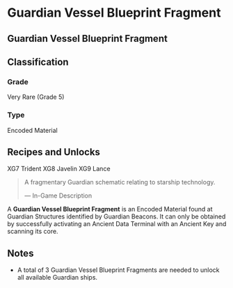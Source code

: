 # Guardian Vessel Blueprint Fragment
##  Guardian Vessel Blueprint Fragment

## Classification

### Grade

Very Rare (Grade 5)

### Type

Encoded Material

## Recipes and Unlocks

XG7 Trident
 XG8 Javelin
 XG9 Lance

> 
> 
> A fragmentary Guardian schematic relating to starship technology.
> 
> 
> — In-Game Description
> 

A **Guardian Vessel Blueprint Fragment** is an Encoded Material found at Guardian Structures identified by Guardian Beacons. It can only be obtained by successfully activating an Ancient Data Terminal with an Ancient Key and scanning its core.

## Notes

- A total of 3 Guardian Vessel Blueprint Fragments are needed to unlock all available Guardian ships.